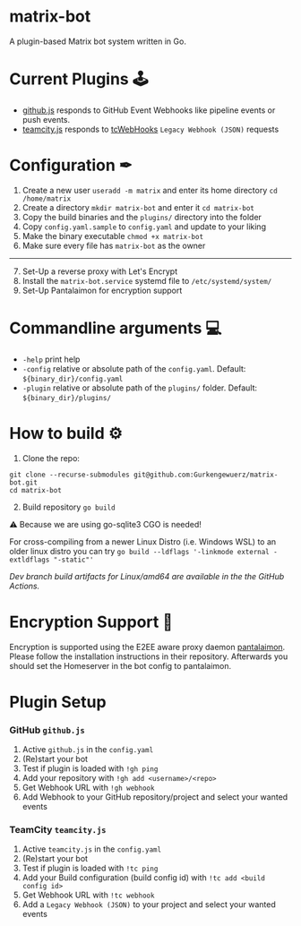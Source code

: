 # matrix-bot

A plugin-based Matrix bot system written in Go.

# Current Plugins 🕹

- [github.js](https://github.com/Gurkengewuerz/matrix-bot/blob/main/plugins/github.js) responds to GitHub Event Webhooks
  like pipeline events or push events.
- [teamcity.js](https://github.com/Gurkengewuerz/matrix-bot/blob/main/plugins/teamcity.js) responds to [tcWebHooks](https://github.com/tcplugins/tcWebHooks) `Legacy Webhook (JSON)` requests

# Configuration ✒

1. Create a new user `useradd -m matrix` and enter its home directory `cd /home/matrix`
2. Create a directory `mkdir matrix-bot` and enter it `cd matrix-bot`
3. Copy the build binaries and the `plugins/` directory into the folder
4. Copy `config.yaml.sample` to `config.yaml` and update to your liking
5. Make the binary executable `chmod +x matrix-bot`
6. Make sure every file has `matrix-bot` as the owner
--------
7. Set-Up a reverse proxy with Let's Encrypt
8. Install the `matrix-bot.service` systemd file to `/etc/systemd/system/`
9. Set-Up Pantalaimon for encryption support

# Commandline arguments 💻

- `-help` print help
- `-config` relative or absolute path of the `config.yaml`. Default: `${binary_dir}/config.yaml` 
- `-plugin` relative or absolute path of the `plugins/` folder. Default: `${binary_dir}/plugins/`

# How to build ⚙

1. Clone the repo:

```
git clone --recurse-submodules git@github.com:Gurkengewuerz/matrix-bot.git
cd matrix-bot
```

2. Build repository `go build`

⚠ Because we are using go-sqlite3 CGO is needed!

For cross-compiling from a newer Linux Distro (i.e. Windows WSL) to an older linux distro you can try `go build --ldflags '-linkmode external -extldflags "-static"'`

*Dev branch build artifacts for Linux/amd64 are available in the the GitHub Actions.*

# Encryption Support 🔐

Encryption is supported using the E2EE aware proxy daemon [pantalaimon](https://github.com/matrix-org/pantalaimon).  
Please follow the installation instructions in their repository. Afterwards you should set the Homeserver in the bot
config to pantalaimon. 

# Plugin Setup

### GitHub `github.js`
1. Active `github.js` in the `config.yaml`
2. (Re)start your bot
3. Test if plugin is loaded with `!gh ping`
4. Add your repository with `!gh add <username>/<repo>`
5. Get Webhook URL with `!gh webhook`
6. Add Webhook to your GitHub repository/project and select your wanted events

### TeamCity `teamcity.js`
1. Active `teamcity.js` in the `config.yaml`
2. (Re)start your bot
3. Test if plugin is loaded with `!tc ping`
4. Add your Build configuration (build config id) with `!tc add <build config id>`
5. Get Webhook URL with `!tc webhook`
6. Add a `Legacy Webhook (JSON)` to your project and select your wanted events

